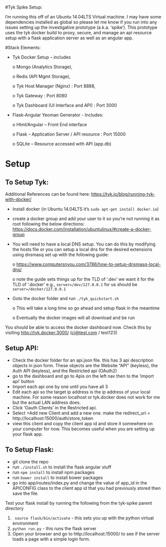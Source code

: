 #Tyk Spike Setup:

I’m running this off of an Ubuntu 14.04LTS Virtual machine. I may have some dependencies installed as global so please let me know if you run into any issues setting up the investigative prototype (a.k.a. ‘spike’). This prototype uses the tyk docker build to proxy, secure, and manage an api resource setup with a flask application server as well as an angular app.

#Stack Elements:

- Tyk Docker Setup – includes
	
	o	Mongo (Analytics Storage),
	
	o	Redis (API Mgmt Storage), 
	
	o	Tyk Host Manager (Nginx) : Port 8888, 
	
	o	Tyk Gateway : Port 8080
	
	o	Tyk Dashboard (UI Interface and API) : Port 3000

- Flask-Angular Yeoman Generator - Includes:
	
	o	Html/Angular – Front End interface
	
	o	Flask – Application Server / API resource : Port 15000
	
	o	SQLite – Resource accessed with API (app.db)

# Setup

## To Setup Tyk:

Additional References can be found here: https://tyk.io/blog/running-tyk-with-docker/
- Install docker (in Ubuntu 14.04LTS it’s `sudo apt-get install docker.io`)
- create a docker group and add your user to it so you’re not running it as root following the below directions: https://docs.docker.com/installation/ubuntulinux/#create-a-docker-group
- You will need to have a local DNS setup. You can do this by modifying the hosts file or you can setup a local dns for the desired extensions using dnsmasq set up with the following guide:

	o	https://www.computersnyou.com/3786/how-to-setup-dnsmasq-local-dns/
	
	o	note the guide sets things up for the TLD of ‘.dev’ we want it for the TLD of ‘.docker’
e.g., `server=/dev/127.0.0.1`  for us should be `server=/docker/127.0.0.1`

- Goto the docker folder and run `./tyk_quickstart.sh`
	
	o	This will take a long time so go ahead and setup flask in the meantime
	
	o	Eventually the docker images will all download and be run
	
You should be able to access the docker dashboard now. Check this by visiting http://tyk.docker:3000/ (cj@test.com / test123)

## Setup API:

- Check the docker folder for an api.json file. this has 3 api description objects in json form. These objects are the Website “API” (keyless), the Auth API (keyless), and the Restricted api (OAuth2)
- go to the dashboard and go to Apis on the left nav then to the ‘import api’ button
- Import each api one by one until you have all 3
- Edit each api so the target ip address is the ip address of your local machine. For some reason localhost or tyk.docker does not work for me but the actual LAN address does.
- Click ‘Oauth Clients’ in the Restricted api.
- Select +Add new Client and add a new one. make the redirect_uri  = http://localhost:15000/auth/store_token
- view this client and copy the client app id and store it somewhere on your computer for now. This becomes useful when you are setting up your flask app.


## To Setup Flask:

- git clone the repo
- run `./install.sh` to install the flask angular stuff
- run `npm install` to install npm packages
- run `bower install` to install bower packages
- go into app/routes/index.py and change the value of app_id in the APICONFIG class to the client app id that you had previously stored then save the file.

Test your flask install by running the following from the tyk-spike parent directory

1. ` source flask/bin/activate` - this sets you up with the python virtual environment
2. `python run.py` - this runs the flask server
3. Open your browser and go to http://localhost:15000/ to see if the server loads a page with a simple login form.
